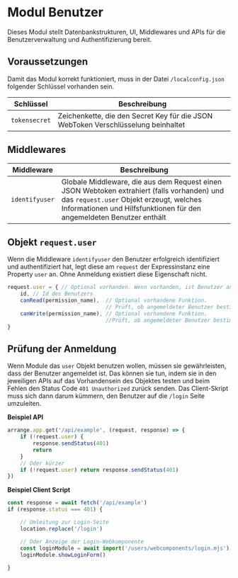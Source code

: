 # Modul Benutzer

Dieses Modul stellt Datenbankstrukturen, UI, Middlewares und APIs für die Benutzerverwaltung und Authentifizierung bereit.

## Voraussetzungen

Damit das Modul korrekt funktioniert, muss in der Datei `/localconfig.json` folgender Schlüssel vorhanden sein.

|Schlüssel|Beschreibung|
|---|---|
|`tokensecret`|Zeichenkette, die den Secret Key für die JSON WebToken Verschlüsselung beinhaltet|

## Middlewares

|Middleware|Beschreibung|
|---|---|
|`identifyuser`|Globale Middleware, die aus dem Request einen JSON Webtoken extrahiert (falls vorhanden) und das `request.user` Objekt erzeugt, welches Informationen und Hilfsfunktionen für den angemeldeten Benutzer enthält|

## Objekt `request.user`

Wenn die Middleware `identifyuser` den Benutzer erfolgreich identifiziert und authentifiziert hat, legt diese am `request` der Expressinstanz eine Property `user` an.
Ohne Anmeldung existiert diese Eigenschaft nicht.

```js
request.user = { // Optional vorhanden. Wenn vorhanden, ist Benutzer angemeldet
    id, // Id des Benutzers
    canRead(permission_name),  // Optional vorhandene Funktion. 
                               // Prüft, ob angemeldeter Benutzer bestimmte Leseberechtigung hat
    canWrite(permission_name), // Optional vorhandene Funktion. 
                               //Prüft, ob angemeldeter Benutzer bestimmte Schreibberechtigung hat
}
```

## Prüfung der Anmeldung

Wenn Module das `user` Objekt benutzen wollen, müssen sie gewährleisten, dass der Benutzer angemeldet ist.
Das können sie tun, indem sie in den jeweiligen APIs auf das Vorhandensein des Objektes testen und beim Fehlen den Status Code `401 Unauthorized` zurück senden.
Das Client-Skript muss sich dann darum kümmern, den Benutzer auf die `/login` Seite umzuleiten.

**Beispiel API**

```js
arrange.app.get('/api/example', (request, response) => {
    if (!request.user) {
        response.sendStatus(401)
        return
    }
    // Oder kürzer
    if (!request.user) return response.sendStatus(401)
})
```

**Beispiel Client Script**

```js
const response = await fetch('/api/example')
if (response.status === 401) {

    // Umleitung zur Login-Seite
    location.replace('/login')

    // Oder Anzeige der Login-Webkomponente
    const loginModule = await import('/users/webcomponents/login.mjs')
    loginModule.showLoginForm()
    
}